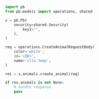 <!-- Start SDK Example Usage -->


```python
import pb
from pb.models import operations, shared

s = pb.Pb(
    security=shared.Security(
        key1="",
    ),
)

req = operations.CreateAnimalRequestBody(
    color='white',
    id='<ID>',
    name='illo Jeep',
)

res = s.animals.create_animal(req)

if res.animals is not None:
    # handle response
    pass
```
<!-- End SDK Example Usage -->